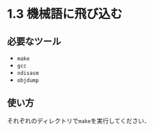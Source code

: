 # 1.3 機械語に飛び込む

## 必要なツール

- `make`
- `gcc`
- `ndisasm`
- `objdump`

## 使い方

それぞれのディレクトリで`make`を実行してください．
